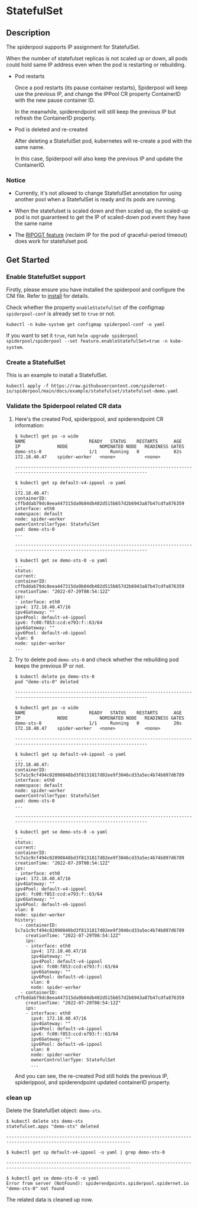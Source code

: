# StatefulSet

## Description

The spiderpool supports IP assignment for StatefulSet.

When the number of statefulset replicas is not scaled up or down, all pods could hold same IP address even when the pod is restarting or rebuilding.

* Pod restarts

    Once a pod restarts (its pause container restarts), Spiderpool will keep use the previous IP,
    and change the IPPool CR property ContainerID with the new pause container ID.

    In the meanwhile, spiderendpoint will still keep the previous IP but refresh the ContainerID property.

* Pod is deleted and re-created

    After deleting a StatefulSet pod, kubernetes will re-create a pod with the same name.

    In this case, Spiderpool will also keep the previous IP and update the ContainerID.

### Notice

* Currently, it's not allowed to change StatefulSet annotation for using another pool when a StatefulSet is ready and its pods are running.

* When the statefulset is scaled down and then scaled up, the scaled-up pod is not guaranteed to get the IP of scaled-down pod event they have the same name

* The [RIPOGT feature](./ippool-gc.md) (reclaim IP for the pod of graceful-period timeout) does work for statefulset pod.

## Get Started

### Enable StatefulSet support

Firstly, please ensure you have installed the spiderpool and configure the CNI file. Refer to [install](./install.md) for details.

Check whether the property `enableStatefulSet` of the configmap `spiderpool-conf` is already set to `true` or not.

```shell
kubectl -n kube-system get configmap spiderpool-conf -o yaml
```

If you want to set it `true`, run `helm upgrade spiderpool spiderpool/spiderpool --set feature.enableStatefulSet=true -n kube-system`.

### Create a StatefulSet

This is an example to install a StatefulSet.

```shell
kubectl apply -f https://raw.githubusercontent.com/spidernet-io/spiderpool/main/docs/example/statefulset/statefulset-demo.yaml
```

### Validate the Spiderpool related CR data

1. Here's the created Pod, spiderippool, and spiderendpoint CR information:

    ```text
    $ kubectl get po -o wide
    NAME                        READY   STATUS    RESTARTS      AGE   IP              NODE            NOMINATED NODE   READINESS GATES
    demo-sts-0                  1/1     Running   0             82s   172.18.40.47    spider-worker   <none>           <none>

    ---------------------------------------------------------------------------------------------------------------------

    $ kubectl get sp default-v4-ippool -o yaml
    ...
    172.18.40.47:
    containerID: cffbddab79dc8eea447315da9b84db402d515b657d2b6943a87b47cdfa876359
    interface: eth0
    namespace: default
    node: spider-worker
    ownerControllerType: StatefulSet
    pod: demo-sts-0
    ...

    ---------------------------------------------------------------------------------------------------------------------

    $ kubectl get se demo-sts-0 -o yaml
    ...
    status:
    current:
    containerID: cffbddab79dc8eea447315da9b84db402d515b657d2b6943a87b47cdfa876359
    creationTime: "2022-07-29T08:54:12Z"
    ips:
    - interface: eth0
    ipv4: 172.18.40.47/16
    ipv4Gateway: ""
    ipv4Pool: default-v4-ippool
    ipv6: fc00:f853:ccd:e793:f::63/64
    ipv6Gateway: ""
    ipv6Pool: default-v6-ippool
    vlan: 0
    node: spider-worker
    ...
    ```

2. Try to delete pod `demo-sts-0` and check whether the rebuilding pod keeps the previous IP or not.

    ```text
    $ kubectl delete po demo-sts-0
    pod "demo-sts-0" deleted

    ---------------------------------------------------------------------------------------------------------------------

    $ kubectl get po -o wide
    NAME                        READY   STATUS    RESTARTS      AGE   IP              NODE            NOMINATED NODE   READINESS GATES
    demo-sts-0                  1/1     Running   0             20s   172.18.40.47    spider-worker   <none>           <none>

    ---------------------------------------------------------------------------------------------------------------------

    $ kubectl get sp default-v4-ippool -o yaml
    ...
    172.18.40.47:
    containerID: 5c7a1c9cf494c02090848bd3f8131817d02ee9f3046cd33a5ec4b74b897d6789
    interface: eth0
    namespace: default
    node: spider-worker
    ownerControllerType: StatefulSet
    pod: demo-sts-0
    ...

    ---------------------------------------------------------------------------------------------------------------------

    $ kubectl get se demo-sts-0 -o yaml
    ...
    status:
    current:
    containerID: 5c7a1c9cf494c02090848bd3f8131817d02ee9f3046cd33a5ec4b74b897d6789
    creationTime: "2022-07-29T08:54:12Z"
    ips:
    - interface: eth0
    ipv4: 172.18.40.47/16
    ipv4Gateway: ""
    ipv4Pool: default-v4-ippool
    ipv6: fc00:f853:ccd:e793:f::63/64
    ipv6Gateway: ""
    ipv6Pool: default-v6-ippool
    vlan: 0
    node: spider-worker
    history:
      - containerID: 5c7a1c9cf494c02090848bd3f8131817d02ee9f3046cd33a5ec4b74b897d6789
        creationTime: "2022-07-29T08:54:12Z"
        ips:
        - interface: eth0
          ipv4: 172.18.40.47/16
          ipv4Gateway: ""
          ipv4Pool: default-v4-ippool
          ipv6: fc00:f853:ccd:e793:f::63/64
          ipv6Gateway: ""
          ipv6Pool: default-v6-ippool
          vlan: 0
          node: spider-worker
      - containerID: cffbddab79dc8eea447315da9b84db402d515b657d2b6943a87b47cdfa876359
        creationTime: "2022-07-29T08:54:12Z"
        ips:
        - interface: eth0
          ipv4: 172.18.40.47/16
          ipv4Gateway: ""
          ipv4Pool: default-v4-ippool
          ipv6: fc00:f853:ccd:e793:f::63/64
          ipv6Gateway: ""
          ipv6Pool: default-v6-ippool
          vlan: 0
          node: spider-worker
          ownerControllerType: StatefulSet
          ...
    ```

    And you can see, the re-created Pod still holds the previous IP, spiderippool, and spiderendpoint updated containerID property.

### clean up

Delete the StatefulSet object: `demo-sts`.

```text
$ kubectl delete sts demo-sts
statefulset.apps "demo-sts" deleted

---------------------------------------------------------------------------------------------------------------------

$ kubectl get sp default-v4-ippool -o yaml | grep demo-sts-0

---------------------------------------------------------------------------------------------------------------------

$ kubectl get se demo-sts-0 -o yaml
Error from server (NotFound): spiderendpoints.spiderpool.spidernet.io "demo-sts-0" not found
```

The related data is cleaned up now.
